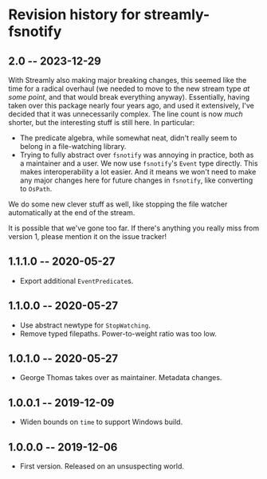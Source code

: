 # Revision history for streamly-fsnotify

## 2.0 -- 2023-12-29

With Streamly also making major breaking changes, this seemed like the time for a radical overhaul (we needed to move to the new stream type _at some point_, and that would break everything anyway). Essentially, having taken over this package nearly four years ago, and used it extensively, I've decided that it was unnecessarily complex. The line count is now _much_ shorter, but the interesting stuff is still here. In particular:

- The predicate algebra, while somewhat neat, didn't really seem to belong in a file-watching library.
- Trying to fully abstract over `fsnotify` was annoying in practice, both as a maintainer and a user. We now use `fsnotify`'s `Event` type directly. This makes interoperability a lot easier. And it means we won't need to make any major changes here for future changes in `fsnotify`, like converting to `OsPath`.

We do some new clever stuff as well, like stopping the file watcher automatically at the end of the stream.

It is possible that we've gone too far. If there's anything you really miss from version 1, please mention it on the issue tracker!

## 1.1.1.0 -- 2020-05-27

- Export additional `EventPredicate`s.

## 1.1.0.0 -- 2020-05-27

- Use abstract newtype for `StopWatching`.
- Remove typed filepaths. Power-to-weight ratio was too low.

## 1.0.1.0 -- 2020-05-27

- George Thomas takes over as maintainer. Metadata changes.

## 1.0.0.1 -- 2019-12-09

- Widen bounds on `time` to support Windows build.

## 1.0.0.0 -- 2019-12-06

- First version. Released on an unsuspecting world.
